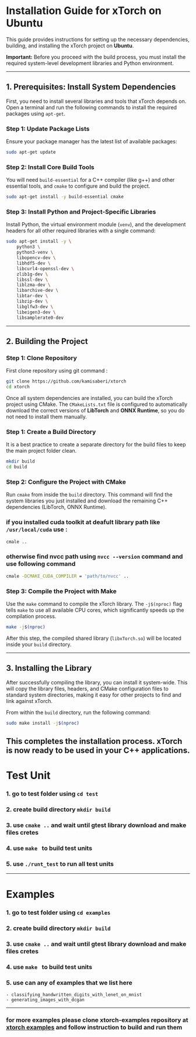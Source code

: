 # Installation Guide for xTorch on Ubuntu

This guide provides instructions for setting up the necessary dependencies, building, and installing the xTorch project on **Ubuntu**.

**Important:** Before you proceed with the build process, you must install the required system-level development libraries and Python environment.

---

## 1. Prerequisites: Install System Dependencies

First, you need to install several libraries and tools that xTorch depends on. Open a terminal and run the following commands to install the required packages using `apt-get`.

### Step 1: Update Package Lists

Ensure your package manager has the latest list of available packages:
```bash
sudo apt-get update
```

### Step 2: Install Core Build Tools

You will need `build-essential` for a C++ compiler (like g++) and other essential tools, and `cmake` to configure and build the project.
```bash
sudo apt-get install -y build-essential cmake
```

### Step 3: Install Python and Project-Specific Libraries

Install Python, the virtual environment module (`venv`), and the development headers for all other required libraries with a single command:
```bash
sudo apt-get install -y \
    python3 \
    python3-venv \
    libopencv-dev \
    libhdf5-dev \
    libcurl4-openssl-dev \
    zlib1g-dev \
    libssl-dev \
    liblzma-dev \
    libarchive-dev \
    libtar-dev \
    libzip-dev \
    libglfw3-dev \
    libeigen3-dev \
    libsamplerate0-dev
```

---

## 2. Building the Project

### Step 1: Clone Repository
First clone repository using git command :
```bash
git clone https://github.com/kamisaberi/xtorch
cd xtorch 
```


Once all system dependencies are installed, you can build the xTorch project using CMake. The `CMakeLists.txt` file is configured to automatically download the correct versions of **LibTorch** and **ONNX Runtime**, so you do not need to install them manually.

### Step 1: Create a Build Directory

It is a best practice to create a separate directory for the build files to keep the main project folder clean.

```bash
mkdir build
cd build
```

### Step 2: Configure the Project with CMake

Run `cmake` from inside the `build` directory. This command will find the system libraries you just installed and download the remaining C++ dependencies (LibTorch, ONNX Runtime).

### if you installed cuda toolkit at deafult library path like `/usr/local/cuda` use : 

```bash
cmale ..
```
### otherwise find nvcc path using `nvcc --version` command and use following command 
```bash
cmale -DCMAKE_CUDA_COMPILER = 'path/to/nvcc' ..
```

### Step 3: Compile the Project with Make

Use the `make` command to compile the xTorch library. The `-j$(nproc)` flag tells `make` to use all available CPU cores, which significantly speeds up the compilation process.

```bash
make -j$(nproc)
```

After this step, the compiled shared library (`libxTorch.so`) will be located inside your `build` directory.

---

## 3. Installing the Library

After successfully compiling the library, you can install it system-wide. This will copy the library files, headers, and CMake configuration files to standard system directories, making it easy for other projects to find and link against xTorch.

From within the `build` directory, run the following command:

```bash
sudo make install -j$(nproc)
```

This completes the installation process. xTorch is now ready to be used in your C++ applications.
---

# Test Unit
### 1. go to test folder using `cd test`
### 2. create build directory `mkdir build`
### 3. use `cmake ..` and wait until gtest library download and make files cretes
### 4. use `make ` to build test units
### 5. use `./runt_test` to run all test units

---
# Examples
### 1. go to test folder using `cd examples`
### 2. create build directory `mkdir build`
### 3. use `cmake ..` and wait until gtest library download and make files cretes
### 4. use `make ` to build test units
### 5. use can any of examples that we list here 
    - classifying_handwritten_digits_with_lenet_on_mnist
    - generating_images_with_dcgan
---
### for more examples please clone xtorch-examples repository at [xtorch examples](https://github.com/kamisaberi/xtorch-examples) and follow instruction to build and run them

